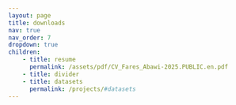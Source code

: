 ```yaml
---
layout: page
title: downloads
nav: true
nav_order: 7
dropdown: true
children:
    - title: resume
      permalink: /assets/pdf/CV_Fares_Abawi-2025.PUBLIC.en.pdf
    - title: divider
    - title: datasets
      permalink: /projects/#datasets
---
```

